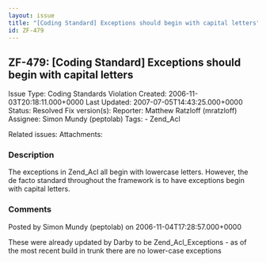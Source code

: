 ```yaml
---
layout: issue
title: "[Coding Standard] Exceptions should begin with capital letters"
id: ZF-479
---
```


ZF-479: [Coding Standard] Exceptions should begin with capital letters
----------------------------------------------------------------------

 Issue Type: Coding Standards Violation Created: 2006-11-03T20:18:11.000+0000 Last Updated: 2007-07-05T14:43:25.000+0000 Status: Resolved Fix version(s): 
 Reporter:  Matthew Ratzloff (mratzloff)  Assignee:  Simon Mundy (peptolab)  Tags: - Zend\_Acl
 
 Related issues: 
 Attachments: 
### Description

The exceptions in Zend\_Acl all begin with lowercase letters. However, the de facto standard throughout the framework is to have exceptions begin with capital letters.

 

 

### Comments

Posted by Simon Mundy (peptolab) on 2006-11-04T17:28:57.000+0000

These were already updated by Darby to be Zend\_Acl\_Exceptions - as of the most recent build in trunk there are no lower-case exceptions

 

 